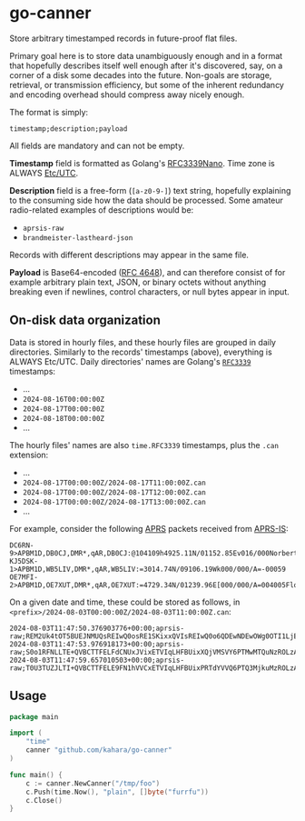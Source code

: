 # go-canner

Store arbitrary timestamped records in future-proof flat files.

Primary goal here is to store data unambiguously enough and in a format that
hopefully describes itself well enough after it's discovered, say, on a corner
of a disk some decades into the future.  Non-goals are storage, retrieval, or
transmission efficiency, but some of the inherent redundancy and encoding overhead
should compress away nicely enough.

The format is simply:

```
timestamp;description;payload
```

All fields are mandatory and can not be empty.

**Timestamp** field is formatted as Golang's [RFC3339Nano](https://pkg.go.dev/time#pkg-constants).
Time zone is ALWAYS [Etc/UTC](https://en.wikipedia.org/wiki/Coordinated_Universal_Time).

**Description** field is a free-form (`[a-z0-9-]`) text string, hopefully explaining to
the consuming side how the data should be processed. Some amateur radio-related examples
of descriptions would be:

* `aprsis-raw`
* `brandmeister-lastheard-json`

Records with different descriptions may appear in the same file.

**Payload** is Base64-encoded
([RFC 4648](https://www.rfc-editor.org/rfc/rfc4648.html)),
and can therefore consist of for example arbitrary plain text, JSON, or binary
octets without anything breaking even if newlines, control characters, or null
bytes appear in input.

## On-disk data organization

Data is stored in hourly files, and these hourly files are grouped in daily directories.
Similarly to the records' timestamps (above), everything is ALWAYS Etc/UTC. Daily
directories' names are Golang's
[`RFC3339`](https://pkg.go.dev/time#pkg-constants)
timestamps:

* …
* `2024-08-16T00:00:00Z`
* `2024-08-17T00:00:00Z`
* `2024-08-18T00:00:00Z`
* …

The hourly files' names are also `time.RFC3339` timestamps, plus the
`.can` extension:

* …
* `2024-08-17T00:00:00Z/2024-08-17T11:00:00Z.can`
* `2024-08-17T00:00:00Z/2024-08-17T12:00:00Z.can`
* `2024-08-17T00:00:00Z/2024-08-17T13:00:00Z.can`
* …

For example, consider the following
[APRS](https://en.wikipedia.org/wiki/Automatic_Packet_Reporting_System)
packets received from [APRS-IS](https://www.aprs-is.net/Connecting.aspx):

```
DC6RN-9>APBM1D,DB0CJ,DMR*,qAR,DB0CJ:@104109h4925.11N/01152.85Ev016/000Norbert
KJ5DSK-1>APBM1D,WB5LIV,DMR*,qAR,WB5LIV:=3014.74N/09106.19Wk000/000/A=-00059
OE7MFI-2>APBM1D,OE7XUT,DMR*,qAR,OE7XUT:=4729.34N/01239.96E[000/000/A=004005Florian
```

On a given date and time, these could be stored as follows, in
`<prefix>/2024-08-03T00:00:00Z/2024-08-03T11:00:00Z.can`:

```
2024-08-03T11:47:50.376903776+00:00;aprsis-raw;REM2Uk4tOT5BUEJNMUQsREIwQ0osRE1SKixxQVIsREIwQ0o6QDEwNDEwOWg0OTI1LjExTi8wMTE1Mi44NUV2MDE2LzAwME5vcmJlcnQ=
2024-08-03T11:47:53.976918173+00:00;aprsis-raw;S0o1RFNLLTE+QVBCTTFELFdCNUxJVixETVIqLHFBUixXQjVMSVY6PTMwMTQuNzROLzA5MTA2LjE5V2swMDAvMDAwL0E9LTAwMDU5
2024-08-03T11:47:59.657010503+00:00;aprsis-raw;T0U3TUZJLTI+QVBCTTFELE9FN1hVVCxETVIqLHFBUixPRTdYVVQ6PTQ3MjkuMzROLzAxMjM5Ljk2RVswMDAvMDAwL0E9MDA0MDA1Rmxvcmlhbg==
```

## Usage

```go
package main

import (
	"time"
	canner "github.com/kahara/go-canner"
)

func main() {
	c := canner.NewCanner("/tmp/foo")
	c.Push(time.Now(), "plain", []byte("furrfu"))
	c.Close()
}
```
